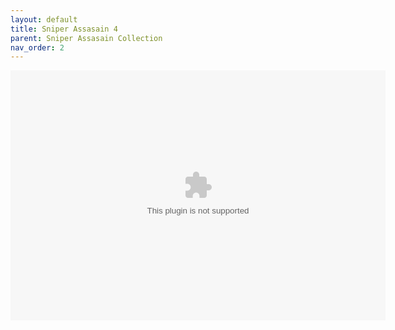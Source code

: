 ```yaml
---
layout: default
title: Sniper Assasain 4
parent: Sniper Assasain Collection
nav_order: 2
---
```


<script src="https://monkey3three.github.io/unblocked88.github.io/ruffle/ruffle-nightly-2022_11_08-web-selfhosted/ruffle.js"></script>
<object width="600" height="400">
<param name="movie" value="https://monkey3three.github.io/unblocked88.github.io/flash/flash game files/Sniper Assassin 4.swf 4">
<embed src="https://monkey3three.github.io/unblocked88.github.io/flash/flash game files/Sniper Assassin 4.swf " width="600" height="400">
</embed>
</object>